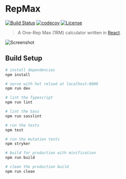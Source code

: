 # RepMax

[![Build Status](https://travis-ci.org/ckjeldgaard/repmax.svg?branch=master)](https://travis-ci.org/ckjeldgaard/repmax)
[![codecov](https://codecov.io/gh/ckjeldgaard/repmax/branch/master/graph/badge.svg)](https://codecov.io/gh/ckjeldgaard/repmax)
[![License](https://img.shields.io/badge/license-MIT-green.svg)](https://github.com/ckjeldgaard/repmax/blob/master/LICENSE.txt)

> A One-Rep Max (1RM) calculator written in [React](https://reactjs.org/).

![Screenshot](https://imgur.com/Q8BputN.png)

## Build Setup

``` bash
# install dependencies
npm install

# serve with hot reload at localhost:8080
npm run dev

# lint the Typescript
npm run lint

# lint the Sass
npm run sasslint

# run the tests
npm test

# run the mutation tests
npm stryker

# build for production with minification
npm run build

# clean the production build
npm run clean
```
